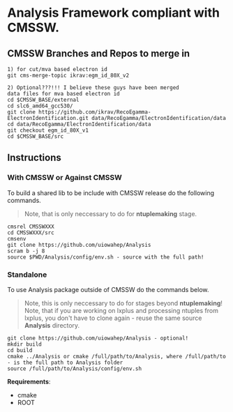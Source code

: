 # Analysis Framework compliant with CMSSW.

## CMSSW Branches and Repos to merge in
```
1) for cut/mva based electron id
git cms-merge-topic ikrav:egm_id_80X_v2 

2) Optional???!!! I believe these guys have been merged
data files for mva based electron id
cd $CMSSW_BASE/external
cd slc6_amd64_gcc530/
git clone https://github.com/ikrav/RecoEgamma-ElectronIdentification.git data/RecoEgamma/ElectronIdentification/data
cd data/RecoEgamma/ElectronIdentification/data
git checkout egm_id_80X_v1
cd $CMSSW_BASE/src
```

## Instructions
### With CMSSW or Against CMSSW
To build a shared lib to be include with CMSSW release do the following 
commands. 

> Note, that is only neccessary to do for **ntuplemaking** stage.

```
cmsrel CMSSWXXX
cd CMSSWXXX/src
cmsenv
git clone https://github.com/uiowahep/Analysis
scram b -j 8
source $PWD/Analysis/config/env.sh - source with the full path!
```

### Standalone
To use Analysis package outside of CMSSW do the commands below.

> Note, this is only neccessary to do for stages beyond **ntuplemaking**!
> Note, that if you are working on lxplus and processing ntuples from lxplus, you don't have to clone again - reuse the same source **Analysis** directory.

```
git clone https://github.com/uiowahep/Analysis - optional!
mkdir build 
cd build
cmake ../Analysis or cmake /full/path/to/Analysis, where /full/path/to - is the full path to Analysis folder
source /full/path/to/Analysis/config/env.sh
```

**Requirements**:
- cmake
- ROOT
